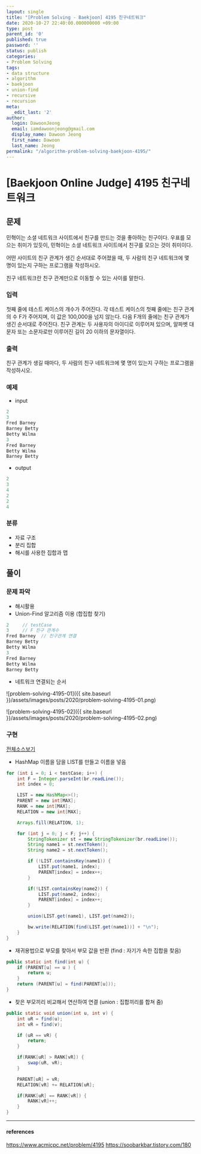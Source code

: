```yaml
---
layout: single
title: "[Problem Solving - Baekjoon] 4195 친구네트워크"
date: 2020-10-27 22:40:00.000000000 +09:00
type: post
parent_id: '0'
published: true
password: ''
status: publish
categories:
- Problem Solving
tags:
- data structure
- algorithm
- baekjoon
- union-find
- recursive
- recursion
meta:
  _edit_last: '2'
author:
  login: DawoonJeong
  email: iamdawoonjeong@gmail.com
  display_name: Dawoon Jeong
  first_name: Dawoon
  last_name: Jeong
permalink: "/algorithm-problem-solving-baekjoon-4195/"
---
```

# [Baekjoon Online Judge] 4195 친구네트워크

## 문제
민혁이는 소셜 네트워크 사이트에서 친구를 만드는 것을 좋아하는 친구이다. 우표를 모으는 취미가 있듯이, 민혁이는 소셜 네트워크 사이트에서 친구를 모으는 것이 취미이다.

어떤 사이트의 친구 관계가 생긴 순서대로 주어졌을 때, 두 사람의 친구 네트워크에 몇 명이 있는지 구하는 프로그램을 작성하시오.

친구 네트워크란 친구 관계만으로 이동할 수 있는 사이를 말한다.

### 입력
첫째 줄에 테스트 케이스의 개수가 주어진다. 각 테스트 케이스의 첫째 줄에는 친구 관계의 수 F가 주어지며, 이 값은 100,000을 넘지 않는다. 다음 F개의 줄에는 친구 관계가 생긴 순서대로 주어진다. 친구 관계는 두 사용자의 아이디로 이루어져 있으며, 알파벳 대문자 또는 소문자로만 이루어진 길이 20 이하의 문자열이다.

### 출력
친구 관계가 생길 때마다, 두 사람의 친구 네트워크에 몇 명이 있는지 구하는 프로그램을 작성하시오.

### 예제
- input

```java
2
3
Fred Barney
Barney Betty
Betty Wilma
3
Fred Barney
Betty Wilma
Barney Betty
```

- output

```java
2
3
4
2
2
4
```

### 분류
- 자료 구조
- 분리 집합
- 해시를 사용한 집합과 맵

## 풀이

### 문제 파악
- 해시활용
- Union-Find 알고리즘 이용 (합집합 찾기)

```java
2     // testCase
3     // F 친구 관계수
Fred Barney  // 친구관계 연결
Barney Betty
Betty Wilma
3
Fred Barney
Betty Wilma
Barney Betty
```

- 네트워크 연결되는 순서

![problem-solving-4195-01]({{ site.baseurl }}/assets/images/posts/2020/problem-solving-4195-01.png)


![problem-solving-4195-02]({{ site.baseurl }}/assets/images/posts/2020/problem-solving-4195-02.png)



### 구현

[전체소스보기](https://github.com/iamdawoonjeong/java-datastructure-algorithm/blob/master/java-algorithm-problem-solving/src/baekjoon/problem4195/Main.java)

- HashMap 이름을 담을 LIST를 만들고 이름을 넣음

```java
for (int i = 0; i < testCase; i++) {
    int F = Integer.parseInt(br.readLine());
    int index = 0;

    LIST = new HashMap<>();
    PARENT = new int[MAX];
    RANK = new int[MAX];
    RELATION = new int[MAX];

    Arrays.fill(RELATION, 1);

    for (int j = 0; j < F; j++) {
        StringTokenizer st = new StringTokenizer(br.readLine());
        String name1 = st.nextToken();
        String name2 = st.nextToken();

        if (!LIST.containsKey(name1)) {
            LIST.put(name1, index);
            PARENT[index] = index++;
        }

        if(!LIST.containsKey(name2)) {
            LIST.put(name2, index);
            PARENT[index] = index++;
        }

        union(LIST.get(name1), LIST.get(name2));

        bw.write(RELATION[find(LIST.get(name1))] + "\n");
    }
}
```

- 재귀용법으로 부모를 찾아서 부모 값을 반환 (find : 자기가 속한 집합을 찾음)

```java
public static int find(int u) {
    if (PARENT[u] == u ) {
        return u;
    }
    return (PARENT[u] = find(PARENT[u]));
}
```

- 찾은 부모끼리 비교해서 연산하여 연결 (union : 집합끼리를 합쳐 줌)

```java
public static void union(int u, int v) {
    int uR = find(u);
    int vR = find(v);

    if (uR == vR) {
        return;
    }

    if(RANK[uR] > RANK[vR]) {
        swap(uR, vR);
    }

    PARENT[uR] = vR;
    RELATION[vR] += RELATION[uR];

    if(RANK[uR] == RANK[vR]) {
        RANK[vR]++;
    }
}
```



---

#### references
<https://www.acmicpc.net/problem/4195>
<https://soobarkbar.tistory.com/180>

